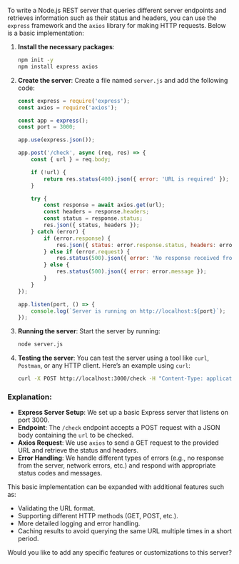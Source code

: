 To write a Node.js REST server that queries different server endpoints and retrieves information such as their status and headers, you can use the `express` framework and the `axios` library for making HTTP requests. Below is a basic implementation:

1. **Install the necessary packages**:
   ```bash
   npm init -y
   npm install express axios
   ```

2. **Create the server**:
   Create a file named `server.js` and add the following code:

   ```javascript
   const express = require('express');
   const axios = require('axios');

   const app = express();
   const port = 3000;

   app.use(express.json());

   app.post('/check', async (req, res) => {
       const { url } = req.body;

       if (!url) {
           return res.status(400).json({ error: 'URL is required' });
       }

       try {
           const response = await axios.get(url);
           const headers = response.headers;
           const status = response.status;
           res.json({ status, headers });
       } catch (error) {
           if (error.response) {
               res.json({ status: error.response.status, headers: error.response.headers });
           } else if (error.request) {
               res.status(500).json({ error: 'No response received from the server' });
           } else {
               res.status(500).json({ error: error.message });
           }
       }
   });

   app.listen(port, () => {
       console.log(`Server is running on http://localhost:${port}`);
   });
   ```

3. **Running the server**:
   Start the server by running:
   ```bash
   node server.js
   ```

4. **Testing the server**:
   You can test the server using a tool like `curl`, `Postman`, or any HTTP client. Here’s an example using `curl`:
   ```bash
   curl -X POST http://localhost:3000/check -H "Content-Type: application/json" -d '{"url": "http://example.com"}'
   ```

### Explanation:
- **Express Server Setup**: We set up a basic Express server that listens on port 3000.
- **Endpoint**: The `/check` endpoint accepts a POST request with a JSON body containing the `url` to be checked.
- **Axios Request**: We use `axios` to send a GET request to the provided URL and retrieve the status and headers.
- **Error Handling**: We handle different types of errors (e.g., no response from the server, network errors, etc.) and respond with appropriate status codes and messages.

This basic implementation can be expanded with additional features such as:
- Validating the URL format.
- Supporting different HTTP methods (GET, POST, etc.).
- More detailed logging and error handling.
- Caching results to avoid querying the same URL multiple times in a short period.

Would you like to add any specific features or customizations to this server?
